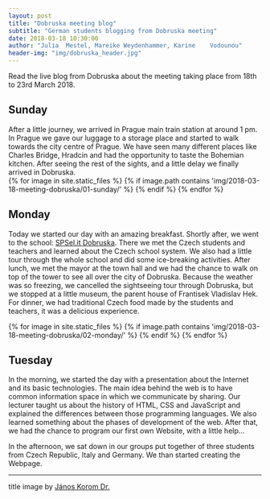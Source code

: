 ```yaml
---
layout: post
title: "Dobruska meeting blog"
subtitle: "German students blogging from Dobruska meeting"
date: 2018-03-18 10:30:00
author: "Julia	Mestel, Mareike Weydenhammer, Karine	Vodounou"
header-img: "img/dobruska_header.jpg"
---
```

Read the live blog from Dobruska about the meeting taking place from 18th to 23rd March 2018.

<h2>Sunday</h2>
After a little journey, we arrived in Prague main train station at around 1 pm. In Prague we gave our luggage to a storage place and started to walk towards the city centre of Prague. We have seen many different places like Charles Bridge, Hradcin and had the opportunity to taste the Bohemian kitchen. After seeing the rest of the sights, and a little delay we finally arrived in Dobruska.

<div class="gallery clearfix">
	{% for image in site.static_files %}
	    {% if image.path contains 'img/2018-03-18-meeting-dobruska/01-sunday/' %}
					<a href="{{ site.baseurl }}{{ image.path }}" data-toggle="lightbox" data-gallery="photography_workshop" class="col-sm-4" style="background-image:url('{{ site.baseurl }}{{ image.path }}')" alt="image">
					</a>
	    {% endif %}
	{% endfor %}
</div>


<h2>Monday</h2>

Today we started our day with an amazing breakfast. Shortly after, we went to the school: <a href="https://spselitdobruska.cz">SPSel.it Dobruska</a>. There we met the Czech students and teachers and learned about the Czech school system. We also had a little tour through the whole school and did some ice-breaking activities. After lunch, we met the mayor at the town hall and we had the chance to walk on top of the tower to see all over the city of Dobruska. Because the weather was so freezing, we cancelled the sightseeing tour through Dobruska, but we stopped at a little museum, the parent house of Frantisek Vladislav Hek. For dinner, we had traditional Czech food made by the students and teachers, it was a delicious experience. 

<div class="gallery clearfix">
	{% for image in site.static_files %}
	    {% if image.path contains 'img/2018-03-18-meeting-dobruska/02-monday/' %}
					<a href="{{ site.baseurl }}{{ image.path }}" data-toggle="lightbox" data-gallery="photography_workshop" class="col-sm-4" style="background-image:url('{{ site.baseurl }}{{ image.path }}')" alt="image">
					</a>
	    {% endif %}
	{% endfor %}
</div>

<h2>Tuesday</h2>

In the morning, we started the day with a presentation about the Internet and its basic technologies. The main idea behind the web is to have common information space in which we communicate by sharing. Our lecturer taught us about the history of HTML, CSS and JavaScript and explained the differences between those programming languages. We also learned something about the phases of development of the web. After that, we had the chance to program our first own Website, with a little help…

In the afternoon, we sat down in our groups put together of three students from Czech Republic, Italy and Germany. We than started creating the Webpage.

---
title image by [János Korom Dr.](https://www.flickr.com/photos/korom/4619241288/in/photolist-bqqcqJ-838Fxz-838FuF-83bPvb-83bPsf-nKVCRX-XRfJx5/)
